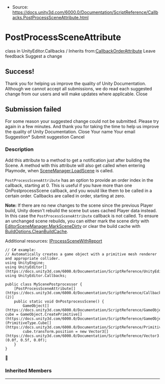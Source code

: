* Source: https://docs.unity3d.com/6000.0/Documentation/ScriptReference/Callbacks.PostProcessSceneAttribute.html

# PostProcessSceneAttribute
class in UnityEditor.Callbacks
/
Inherits from:[CallbackOrderAttribute](https://docs.unity3d.com/6000.0/Documentation/ScriptReference/CallbackOrderAttribute.html)
Leave feedback
Suggest a change
## Success!
Thank you for helping us improve the quality of Unity Documentation. Although we cannot accept all submissions, we do read each suggested change from our users and will make updates where applicable.
Close
## Submission failed
For some reason your suggested change could not be submitted. Please <a>try again</a> in a few minutes. And thank you for taking the time to help us improve the quality of Unity Documentation.
Close
Your name Your email Suggestion* Submit suggestion
Cancel
### Description
Add this attribute to a method to get a notification just after building the Scene.
A method with this attribute will also get called when entering Playmode, when [SceneManager.LoadScene](https://docs.unity3d.com/6000.0/Documentation/ScriptReference/SceneManagement.SceneManager.LoadScene.html) is called.  
  
`PostProcessSceneAttribute` has an option to provide an order index in the callback, starting at 0. This is useful if you have more than one OnPostprocessScene callback, and you would like them to be called in a certain order. Callbacks are called in order, starting at zero.  
  
**Note:** If there are no new changes to the scene since the previous Player build, Unity doesn't rebuild the scene but uses cached Player data instead. In this case the `PostProcessSceneAttribute` callback is not called. To ensure an unchanged scene rebuilds, you can either mark the scene dirty with [EditorSceneManager.MarkSceneDirty](https://docs.unity3d.com/6000.0/Documentation/ScriptReference/SceneManagement.EditorSceneManager.MarkSceneDirty.html) or clear the build cache with [BuildOptions.CleanBuildCache](https://docs.unity3d.com/6000.0/Documentation/ScriptReference/BuildOptions.CleanBuildCache.html).  
  
Additional resources: [IProcessSceneWithReport](https://docs.unity3d.com/6000.0/Documentation/ScriptReference/Build.IProcessSceneWithReport.html)
```
// C# example:
// Automatically creates a game object with a primitive mesh renderer and appropriate collider.
using UnityEngine;
using UnityEditor[](https://docs.unity3d.com/6000.0/Documentation/ScriptReference/UnityEditor.html);
using UnityEditor.Callbacks;  
  
public class MyScenePostprocessor {
    [PostProcessSceneAttribute[](https://docs.unity3d.com/6000.0/Documentation/ScriptReference/Callbacks.PostProcessSceneAttribute.html) (2)]
    public static void OnPostprocessScene() {
        GameObject[](https://docs.unity3d.com/6000.0/Documentation/ScriptReference/GameObject.html) cube = GameObject.CreatePrimitive[](https://docs.unity3d.com/6000.0/Documentation/ScriptReference/GameObject.CreatePrimitive.html)(PrimitiveType.Cube[](https://docs.unity3d.com/6000.0/Documentation/ScriptReference/PrimitiveType.Cube.html));
        cube.transform.position = new Vector3[](https://docs.unity3d.com/6000.0/Documentation/ScriptReference/Vector3.html)(0.0f, 0.5f, 0.0f);
    }
}

```

### Inherited Members
* * *
